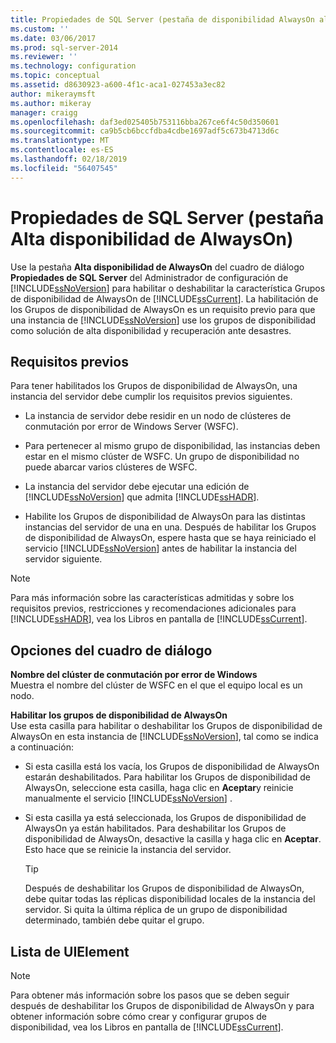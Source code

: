 ```yaml
---
title: Propiedades de SQL Server (pestaña de disponibilidad AlwaysOn alta) | Microsoft Docs
ms.custom: ''
ms.date: 03/06/2017
ms.prod: sql-server-2014
ms.reviewer: ''
ms.technology: configuration
ms.topic: conceptual
ms.assetid: d8630923-a600-4f1c-aca1-027453a3ec82
author: mikeraymsft
ms.author: mikeray
manager: craigg
ms.openlocfilehash: daf3ed025405b753116bba267ce6f4c50d350601
ms.sourcegitcommit: ca9b5cb6bccfdba4cdbe1697adf5c673b4713d6c
ms.translationtype: MT
ms.contentlocale: es-ES
ms.lasthandoff: 02/18/2019
ms.locfileid: "56407545"
---
```

# <a name="sql-server-properties-alwayson-high-availability-tab"></a>Propiedades de SQL Server (pestaña Alta disponibilidad de AlwaysOn)
  Use la pestaña **Alta disponibilidad de AlwaysOn** del cuadro de diálogo **Propiedades de SQL Server** del Administrador de configuración de [!INCLUDE[ssNoVersion](../../includes/ssnoversion-md.md)] para habilitar o deshabilitar la característica Grupos de disponibilidad de AlwaysOn de [!INCLUDE[ssCurrent](../../includes/sscurrent-md.md)]. La habilitación de los Grupos de disponibilidad de AlwaysOn es un requisito previo para que una instancia de [!INCLUDE[ssNoVersion](../../includes/ssnoversion-md.md)] use los grupos de disponibilidad como solución de alta disponibilidad y recuperación ante desastres.  
  
##  <a name="Prerequisites"></a> Requisitos previos  
 Para tener habilitados los Grupos de disponibilidad de AlwaysOn, una instancia del servidor debe cumplir los requisitos previos siguientes.  
  
-   La instancia de servidor debe residir en un nodo de clústeres de conmutación por error de Windows Server (WSFC).  
  
-   Para pertenecer al mismo grupo de disponibilidad, las instancias deben estar en el mismo clúster de WSFC. Un grupo de disponibilidad no puede abarcar varios clústeres de WSFC.  
  
-   La instancia del servidor debe ejecutar una edición de [!INCLUDE[ssNoVersion](../../includes/ssnoversion-md.md)] que admita [!INCLUDE[ssHADR](../../includes/sshadr-md.md)].  
  
-   Habilite los Grupos de disponibilidad de AlwaysOn para las distintas instancias del servidor de una en una. Después de habilitar los Grupos de disponibilidad de AlwaysOn, espere hasta que se haya reiniciado el servicio [!INCLUDE[ssNoVersion](../../includes/ssnoversion-md.md)] antes de habilitar la instancia del servidor siguiente.  
  
> [!NOTE]  
>  Para más información sobre las características admitidas y sobre los requisitos previos, restricciones y recomendaciones adicionales para [!INCLUDE[ssHADR](../../includes/sshadr-md.md)], vea los Libros en pantalla de [!INCLUDE[ssCurrent](../../includes/sscurrent-md.md)].  
  
## <a name="dialog-options"></a>Opciones del cuadro de diálogo  
 **Nombre del clúster de conmutación por error de Windows**  
 Muestra el nombre del clúster de WSFC en el que el equipo local es un nodo.  
  
 **Habilitar los grupos de disponibilidad de AlwaysOn**  
 Use esta casilla para habilitar o deshabilitar los Grupos de disponibilidad de AlwaysOn en esta instancia de [!INCLUDE[ssNoVersion](../../includes/ssnoversion-md.md)], tal como se indica a continuación:  
  
-   Si esta casilla está los vacía, los Grupos de disponibilidad de AlwaysOn estarán deshabilitados. Para habilitar los Grupos de disponibilidad de AlwaysOn, seleccione esta casilla, haga clic en **Aceptar**y reinicie manualmente el servicio [!INCLUDE[ssNoVersion](../../includes/ssnoversion-md.md)] .  
  
-   Si esta casilla ya está seleccionada, los Grupos de disponibilidad de AlwaysOn ya están habilitados. Para deshabilitar los Grupos de disponibilidad de AlwaysOn, desactive la casilla y haga clic en **Aceptar**. Esto hace que se reinicie la instancia del servidor.  
  
    > [!TIP]  
    >  Después de deshabilitar los Grupos de disponibilidad de AlwaysOn, debe quitar todas las réplicas disponibilidad locales de la instancia del servidor. Si quita la última réplica de un grupo de disponibilidad determinado, también debe quitar el grupo.  
  
## <a name="uielement-list"></a>Lista de UIElement  
  
> [!NOTE]  
>  Para obtener más información sobre los pasos que se deben seguir después de deshabilitar los Grupos de disponibilidad de AlwaysOn y para obtener información sobre cómo crear y configurar grupos de disponibilidad, vea los Libros en pantalla de [!INCLUDE[ssCurrent](../../includes/sscurrent-md.md)].  
  
  
